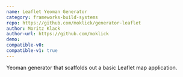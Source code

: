 ```yaml
---
name: Leaflet Yeoman Generator
category: frameworks-build-systems
repo: https://github.com/moklick/generator-leaflet
author: Moritz Klack
author-url: https://github.com/moklick
demo: 
compatible-v0:
compatible-v1: true
---
```


Yeoman generator that scaffolds out a basic Leaflet map application.
